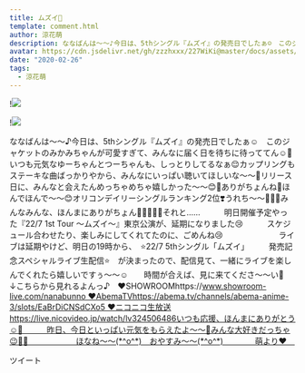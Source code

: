 ```yaml
---
title: ムズイ🍯
template: comment.html
author: 涼花萌
description: ななばんは〜〜♪今日は、5thシングル『ムズイ』の発売日でしたぁ☺️　このジャケットのみかみちゃんが可愛すぎて、みんなに届く日を待ちに待っててん☺️💓いつも元気なゆーちゃんとつーちゃんも、しっとりしてるな...
avatar: https://cdn.jsdelivr.net/gh/zzzhxxx/227WiKi@master/docs/assets/photo/avatar/moe.jpg
date: "2020-02-26"
tags:
  - 涼花萌
---
```


!![](https://cdn.jsdelivr.net/gh/227WiKi/227WiKi-image@master/blog-image/moe-2020-02-26_1.jpg)

!![](https://cdn.jsdelivr.net/gh/227WiKi/227WiKi-image@master/blog-image/moe-2020-02-26_2.jpg)


﻿ななばんは〜〜♪今日は、5thシングル『ムズイ』の発売日でしたぁ☺️　このジャケットのみかみちゃんが可愛すぎて、みんなに届く日を待ちに待っててん☺️💓いつも元気なゆーちゃんとつーちゃんも、しっとりしてるなぁ😌カップリングもステーキな曲ばっかりやから、みんなにいっぱい聴いてほしいな〜〜🥰リリース日に、みんなと会えたんめっちゃめちゃ嬉しかった〜〜😊💓ありがちょんね💓ほんでほんで〜〜😊オリコンデイリーシングルランキング2位❣️うれち〜〜🥺💓💓みんなみんな、ほんまにありがちょん🧚🏻‍♀️💓💓それと……　　　明日開催予定やった『22/7 1st Tour 〜ムズイ〜』東京公演が、延期になりました😢　　　スケジュール合わせたり、楽しみにしてくれてたのに、ごめんね😢　　　　　　　ライブは延期やけど、明日の19時から、　⭐️22/7 5thシングル「ムズイ」　　　発売記念スペシャルライブ生配信⭐️　が決まったので、配信見て、一緒にライブを楽しんでくれたら嬉しいですぅ〜〜☺️　　時間が合えば、見に来てくださ〜〜い💓　　　　　↓こちらから見れるよんっ♪　❤︎SHOWROOMhttps://www.showroom-live.com/nanabunno ❤︎AbemaTVhttps://abema.tv/channels/abema-anime-3/slots/EaBrDiCNSdCXo5 ❤︎ニコニコ生放送https://live.nicovideo.jp/watch/lv324506486いつも応援、ほんまにありがとう☺️💓　　　昨日、今日といっぱい元気をもらえたよ〜〜🥺みんな大好きだっちゃ😉💓💓　　　　　　ほなね〜〜(*^o^*)　おやすみ〜〜(*^o^*)　　　　萌より❤︎　


ツイート



